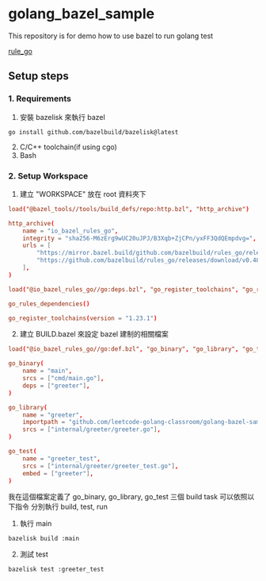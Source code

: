 # golang_bazel_sample

This repository is for demo how to use bazel to run golang test

[rule_go](https://github.com/bazel-contrib/rules_go.git)

## Setup steps

### 1. Requirements
1. 安裝 bazelisk 來執行 bazel
```shell
go install github.com/bazelbuild/bazelisk@latest
```
2. C/C++ toolchain(if using cgo)
3. Bash

### 2. Setup Workspace
1. 建立 "WORKSPACE" 放在 root 資料夾下 
```toml
load("@bazel_tools//tools/build_defs/repo:http.bzl", "http_archive")

http_archive(
    name = "io_bazel_rules_go",
    integrity = "sha256-M6zErg9wUC20uJPJ/B3Xqb+ZjCPn/yxFF3QdQEmpdvg=",
    urls = [
        "https://mirror.bazel.build/github.com/bazelbuild/rules_go/releases/download/v0.48.0/rules_go-v0.48.0.zip",
        "https://github.com/bazelbuild/rules_go/releases/download/v0.48.0/rules_go-v0.48.0.zip",
    ],
)

load("@io_bazel_rules_go//go:deps.bzl", "go_register_toolchains", "go_rules_dependencies")

go_rules_dependencies()

go_register_toolchains(version = "1.23.1")
```
2. 建立 BUILD.bazel 來設定 bazel 建制的相關檔案
```toml
load("@io_bazel_rules_go//go:def.bzl", "go_binary", "go_library", "go_test")

go_binary(
    name = "main",
    srcs = ["cmd/main.go"],
    deps = ["greeter"],
)

go_library(
    name = "greeter",
    importpath = "github.com/leetcode-golang-classroom/golang-bazel-sample/internal/greeter",
    srcs = ["internal/greeter/greeter.go"],
)

go_test(
    name = "greeter_test",
    srcs = ["internal/greeter/greeter_test.go"],
    embed = ["greeter"],
)
```
我在這個檔案定義了 go_binary, go_library, go_test 三個 build task
可以依照以下指令
分別執行 build, test, run
1. 執行 main
```shell
bazelisk build :main
```
2. 測試 test
```shell
bazelisk test :greeter_test
```

